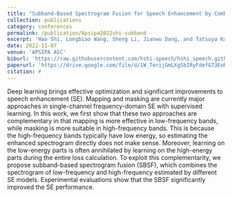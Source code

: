 ```yaml
---
title: "Subband-Based Spectrogram Fusion for Speech Enhancement by Combining Mapping and Masking Approaches"
collection: publications
category: conferences
permalink: /publication/Apsipa2022shi-subband
excerpt: 'Hao Shi, Longbiao Wang, Sheng Li, Jianwu Dang, and Tatsuya Kawahara'
date: 2022-11-07
venue: 'APSIPA ASC'
biburl: 'https://raw.githubusercontent.com/hshi-speech/hshi_speech.github.io/master/files/bib/apsipa-2022-shi-subband.txt'
paperurl: 'https://drive.google.com/file/d/1W_TerijGmLXgSbIRyFdefG73EoRQfGld/view?usp=drive_link'
citation: #
---
```


Deep learning brings effective optimization and significant improvements to speech enhancement (SE). Mapping and masking are currently major approaches in single-channel frequency-domain SE with supervised learning. In this work, we first show that these two approaches are complementary in that mapping is more effective in low-frequency bands, while masking is more suitable in high-frequency bands. This is because the high-frequency bands typically have low energy, so estimating the enhanced spectrogram directly does not make sense. Moreover, learning on the low-energy parts is often annihilated by learning on the high-energy parts during the entire loss calculation. To exploit this complementarity, we propose subband-based spectrogram fusion (SBSF), which combines the spectrogram of low-frequency and high-frequency estimated by different SE models. Experimental evaluations show that the SBSF significantly improved the SE performance.
